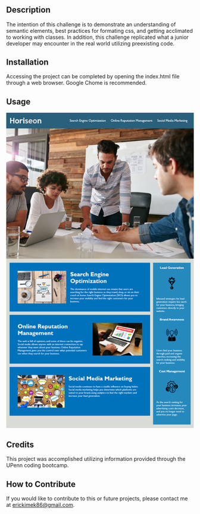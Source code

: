 # <Horiseon Accessibility Refactor>

## Description

The intention of this challenge is to demonstrate an understanding of semantic elements, best practices for formating css, and getting acclimated to working with classes.  In addition, this challenge replicated what a junior developer may encounter in the real world utilizing preexisting code.

## Installation

Accessing the project can be completed by opening the index.html file through a web browser.  Google Chome is recommended.

## Usage

![Example image of the main Horiseon site](https://github.com/EricKim86/Horiseon-accessibility-refactor/blob/main/assets/images/01-html-css-git-homework-demo.png?raw=true)

## Credits

This project was accomplished utilizing information provided through the UPenn coding bootcamp.

## How to Contribute

If you would like to contribute to this or future projects, please contact me at erickimek86@gmail.com.